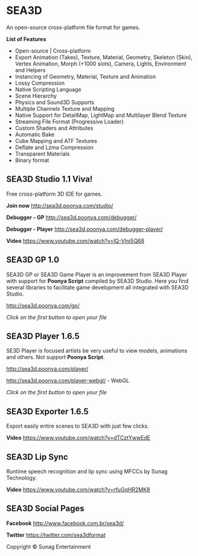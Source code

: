 SEA3D
==

An open-source cross-platform file format for games.

**List of Features**

* Open-source | Cross-platform
* Export Animation (Takes), Texture, Material, Geometry, Skeleton (Skin), Vertex Animation, Morph (+1000 slots), Camera, Lights, Environment and Helpers
* Instancing of Geometry, Material, Texture and Animation
* Lossy Compression
* Native Scripting Language
* Scene Hierarchy
* Physics and Sound3D Supports
* Multiple Channels Texture and Mapping
* Native Support for DetailMap, LightMap and Multilayer Blend Texture
* Streaming File Format (Progressive Loader)
* Custom Shaders and Attributes
* Automatic Bake
* Cube Mapping and ATF Textures
* Deflate and Lzma Compression
* Transparent Materials
* Binary format

SEA3D Studio 1.1 Viva!
--
Free cross-platform 3D IDE for games.

**Join now** http://sea3d.poonya.com/studio/

**Debugger - GP** http://sea3d.poonya.com/debugger/

**Debugger - Player** http://sea3d.poonya.com/debugger-player/

**Video** https://www.youtube.com/watch?v=lQ-VIni5Q68

SEA3D GP 1.0
--
SEA3D GP or SEA3D Game Player is an improvement from SEA3D Player with support for **Poonya Script** compiled by SEA3D Studio. Here you find several libraries to facilitate game development all integrated with SEA3D Studio.

http://sea3d.poonya.com/gp/

*Click on the first button to open your file*

SEA3D Player 1.6.5
--
SE3D Player is focused artists be very useful to view models, animations and others. Not support **Poonya Script**.

http://sea3d.poonya.com/player/

http://sea3d.poonya.com/player-webgl/ - WebGL

*Click on the first button to open your file*

SEA3D Exporter 1.6.5
--
Export easily entire scenes to SEA3D with just few clicks.

**Video** https://www.youtube.com/watch?v=dTCztYwwEdE

SEA3D Lip Sync
--
Runtime speech recognition and lip sync using MFCCs by Sunag Technology. 

**Video** https://www.youtube.com/watch?v=rfuGqHR2MK8

SEA3D Social Pages
--

**Facebook** http://www.facebook.com.br/sea3d/

**Twitter** https://twitter.com/sea3dformat

Copyright © Sunag Entertainment
